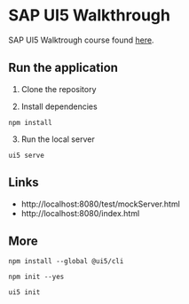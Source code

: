 # SAP UI5 Walkthrough

SAP UI5 Walktrough course found [here](https://sapui5.hana.ondemand.com/#/topic/3da5f4be63264db99f2e5b04c5e853db).

## Run the application

1. Clone the repository

2. Install dependencies

```
npm install
```

3. Run the local server

```
ui5 serve
```

## Links

* http://localhost:8080/test/mockServer.html
* http://localhost:8080/index.html

## More

```
npm install --global @ui5/cli

npm init --yes

ui5 init    
```
